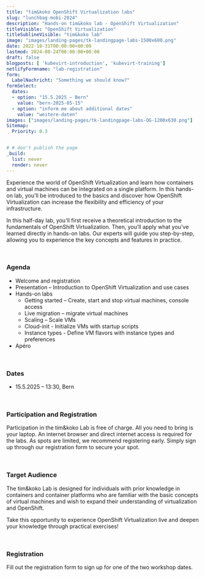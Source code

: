 ```yaml
---
title: "tim&koko OpenShift Virtualization labs"
slug: "lunchbag-mobi-2024"
description: "Hands-on tim&koko lab - OpenShift Virtualization"
titleVisible: "OpenShift Virtualization"
titleSublineVisible: "tim&koko lab"
image: "images/landing-pages/tk-landingpage-labs-1500x600.png"
date: 2022-10-31T00:00:00+00:00
lastmod: 2024-08-24T00:00:00+00:00
draft: false
blogposts: [ 'kubevirt-introduction', 'kubevirt-training']
netlifyFormname: "lab-registration"
form:
  LabelNachricht: "Something we should know?"
formSelect:
  dates:
  - option: "15.5.2025 – Bern"
    value: "bern-2025-05-15"
  - option: "inform me about additional dates"
    value: "weitere-daten"
images: ["images/landing-pages/tk-landingpage-labs-OG-1200x630.png"]
Sitemap:
  Priority: 0.3


# # don't publish the page
_build:
  list: never
  render: never
---
```



Experience the world of OpenShift Virtualization and learn how containers and virtual machines can be integrated on a single platform. In this hands-on lab, you'll be introduced to the basics and discover how OpenShift Virtualization can increase the flexibility and efficiency of your infrastructure.

In this half-day lab, you'll first receive a theoretical introduction to the fundamentals of OpenShift Virtualization. Then, you’ll apply what you've learned directly in hands-on labs. Our experts will guide you step-by-step, allowing you to experience the key concepts and features in practice.

&nbsp;

### Agenda

* Welcome and registration
* Presentation – Introduction to OpenShift Virtualization and use cases
* Hands-on labs
  * Getting started – Create, start and stop virtual machines, console access
  * Live migration – migrate virtual machines
  * Scaling – Scale VMs
  * Cloud-init - Initialize VMs with startup scripts
  * Instance types - Define VM flavors with instance types and preferences
* Apéro

&nbsp;

### Dates

* 15.5.2025 – 13:30, Bern

&nbsp;

### Participation and Registration

Participation in the tim&koko Lab is free of charge. All you need to bring is your laptop. An internet browser and direct internet access is required for the labs. As spots are limited, we recommend registering early. Simply sign up through our registration form to secure your spot.

&nbsp;

### Target Audience

The tim&koko Lab is designed for individuals with prior knowledge in containers and container platforms who are familiar with the basic concepts of virtual machines and wish to expand their understanding of virtualization and OpenShift.

Take this opportunity to experience OpenShift Virtualization live and deepen your knowledge through practical exercises!

&nbsp;

### Registration

Fill out the registration form to sign up for one of the two workshop dates.
